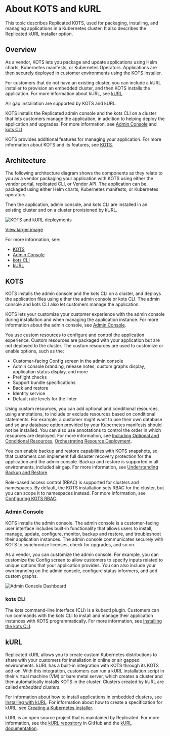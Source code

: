 # About KOTS and kURL

This topic describes Replicated KOTS, used for packaging, installing, and managing applications in a Kubernetes cluster. It also describes the Replicated kURL installer option.

## Overview

As a vendor, KOTS lets you package and update applications using Helm charts, Kubernetes manifests, or Kubernetes Operators. Applications are then securely deployed in customer environments using the KOTS installer. 

For customers that do not have an existing cluster, you can include a kURL installer to provision an embedded cluster, and then KOTS installs the application. For more information about kURL, see [kURL](#kurl).

Air gap installation are supported by KOTS and kURL.

KOTS installs the Replicated admin console and the kots CLI on a cluster that lets customers manage the application, in addition to helping deploy the application and upgrades. For more information, see [Admin Console](#admin-console) and [kots CLI](#kots-cli).

KOTS provides additional features for managing your application. For more information about KOTS and its features, see [KOTS](#kots).

## Architecture

The following architecture diagram shows the components as they relate to you as a vendor packaging your application with KOTS using either the vendor portal, replicated CLI, or Vendor API. The application can be packaged using either Helm charts, Kubernetes manifests, or Kubernetes operators.

 Then the application, admin console, and kots CLI are installed in an existing cluster and on a cluster provisioned by kURL.

![KOTS and kURL deployments](/images/replicated-components-diagram.png)

[View larger image](/images/replicated-components-diagram.png)

For more information, see:

- [KOTS](#kots)
- [Admin Console](#admin-console)
- [kots CLI](#kots-cli)
- [kURL](#kurl)

## KOTS

KOTS installs the admin console and the kots CLI on a cluster, and deploys the application files using either the admin console or kots CLI. The admin console and kots CLI also let customers manage the application.

KOTS lets your customize your customer experience with the admin console during installation and when managing the application instance. For more information about the admin console, see [Admin Console](#admin-console).

You use custom resources to configure and control the application experience. Custom resources are packaged with your application but are not deployed to the cluster. The custom resources are used to customize or enable options, such as the:

- Customer-facing Config screen in the admin console
- Admin console branding, release notes, custom graphs display, application status display, and more
- Preflight checks
- Support bundle specifications
- Back and restore
- Identity service
- Default rule levels for the linter

Using custom resources, you can add optional and conditional resources, using annotations, to include or exclude resources based on conditional statements. For example, a customer might want to use their own database and so any database option provided by your Kubernetes manifests should not be installed. You can also use annotations to control the order in which resources are deployed. For more information, see [Including Optional and Conditional Resources](packaging-include-resources), [Orchestrating Resource Deployment](orchestrating-resource-deployment).

You can enable backup and restore capabilities with KOTS snapshots, so that customers can implement full disaster recovery protection for the application and the admin console. Backup and restore is supported in all environments, included air gap. For more information, see [Understanding Backup and Restore](snapshots-overview).

Role-based access control (RBAC) is supported for clusters and namespaces. By default, the KOTS installation sets RBAC for the cluster, but you can scope it to namespaces instead. For more information, see [Configuring KOTS RBAC](packaging-rbac).

### Admin Console

KOTS installs the admin console. The admin console is a customer-facing user interface includes built-in functionality that allows users to install, manage, update, configure, monitor, backup and restore, and troubleshoot their application instances. The admin console communicates securely with KOTS to synchronize licenses, check for upgrades, and so on. 

As a vendor, you can customize the admin console. For example, you can customize the Config screen to allow customers to specify inputs related to unique options that your application provides. You can also include your own branding on the admin console, configure status informers, and add custom graphs.

![Admin Console Dashboard](/images/guides/kots/application.png)

### kots CLI

The kots command-line interface (CLI) is a kubectl plugin. Customers can run commands with the kots CLI to install and manage their application instances with KOTS programmatically. For more information, see [Installing the kots CLI](/reference/kots-cli-getting-started).

## kURL

Replicated kURL allows you to create custom Kubernetes distributions to share with your customers for installation in online or air gapped environments. kURL has a built-in integration with KOTS through its KOTS add-on. With this integration, customers can run a kURL installation script in their virtual machine (VM) or bare metal server, which creates a cluster and then automatically installs KOTS in the cluster. Clusters created by kURL are called _embedded clusters_.

For information about how to install applications in embedded clusters, see [Installing with kURL](/enterprise/installing-embedded-cluster). For information about how to create a specification for kURL, see [Creating a Kubernetes Installer](/vendor/packaging-embedded-kubernetes).

kURL is an open source project that is maintained by Replicated. For more information, see the [kURL repository](https://github.com/replicatedhq/kURL) in GitHub and the [kURL documentation](https://kurl.sh).
